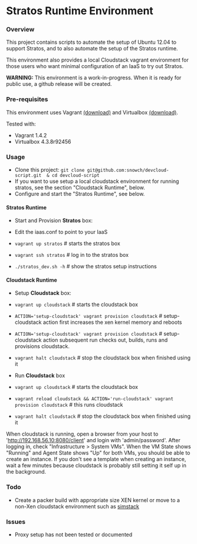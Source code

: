 Stratos Runtime Environment
===========================

### Overview

This project contains scripts to automate the setup of Ubuntu 12.04 to support Stratos, and to also automate the setup of the Stratos runtime.  

This environment also provides a local Cloudstack vagrant environment for those users who want minimal configuration of an IaaS to try out Stratos.

**WARNING:** This environment is a work-in-progress.  When it is ready for public use, a github release will be created.

### Pre-requisites

This environment uses Vagrant [(download)](http://www.vagrantup.com/downloads.html) and Virtualbox [(download)](https://www.virtualbox.org/wiki/Downloads).

Tested with:

- Vagrant 1.4.2
- Virtualbox 4.3.8r92456

### Usage

- Clone this project: ```git clone git@github.com:snowch/devcloud-script.git  & cd devcloud-script```
- If you want to use setup a local cloudstack environment for running stratos, see the section "Cloudstack Runtime", below.
- Configure and start the "Stratos Runtime", see below.

#### Stratos Runtime ####

- Start and Provision **Stratos** box:

 - Edit the iaas.conf to point to your IaaS
 - ```vagrant up stratos``` # starts the stratos box
 - ```vagrant ssh stratos``` # log in to the stratos box
 - ```./stratos_dev.sh -h``` # show the stratos setup instructions


#### Cloudstack Runtime ####

- Setup **Cloudstack** box:

 - ```vagrant up cloudstack``` # starts the cloudstack box
 - ```ACTION='setup-cloudstack' vagrant provision cloudstack``` # setup-cloudstack action first increases the xen kernel memory and reboots
 - ```ACTION='setup-cloudstack' vagrant provision cloudstack``` # setup-cloudstack action subsequent run checks out, builds, runs and provisions cloudstack. 
 - ```vagrant halt cloudstack``` # stop the cloudstack box when finished using it

- Run **Cloudstack** box

 - ```vagrant up cloudstack``` # starts the cloudstack box
 - ```vagrant reload cloudstack && ACTION='run-cloudstack' vagrant provision cloudstack``` # this runs cloudstack
 - ```vagrant halt cloudstack``` # stop the cloudstack box when finished using it

When cloudstack is running, open a browser from your host to 'http://192.168.56.10:8080/client' and login with 'admin/password'. After logging in, check "Infrastructure > System VMs".  When the VM State shows "Running" and Agent State shows "Up" for both VMs, you should be able to create an instance.  If you don't see a template when creating an instance, wait a few minutes because cloudstack is probably still setting it self up in the background.

### Todo

- Create a packer build with appropriate size XEN kernel or move to a non-Xen cloudstack environment such as [simstack](https://github.com/runseb/simstack)

### Issues

- Proxy setup has not been tested or documented
